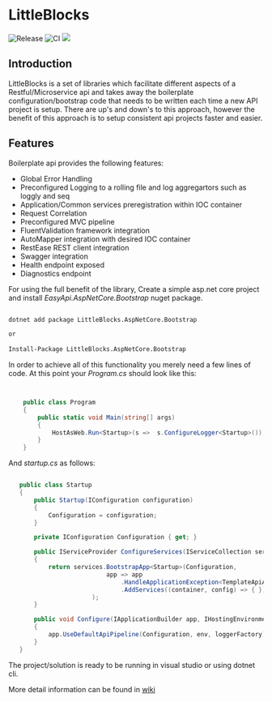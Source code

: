 # LittleBlocks

![Release](https://github.com/LittleBlocks/LittleBlocks.API/workflows/Release%20build%20on%20master/main/badge.svg) ![CI](https://github.com/LittleBlocks/LittleBlocks.API/workflows/CI%20on%20Branches%20and%20PRs/badge.svg) ![](https://img.shields.io/nuget/v/LittleBlocks.svg?style=flat-square)

## Introduction

LittleBlocks is a set of libraries which facilitate different aspects of a Restful/Microservice api and takes away the boilerplate configuration/bootstrap code that needs to be written each time a new API project is setup. There are up's and down's to this approach, however the benefit of this approach is to setup consistent api projects faster and easier.

## Features

Boilerplate api provides the following features:

* Global Error Handling
* Preconfigured Logging to a rolling file and log aggregartors such as loggly and seq
* Application/Common services preregistration within IOC container
* Request Correlation
* Preconfigured MVC pipeline
* FluentValidation framework integration
* AutoMapper integration with desired IOC container
* RestEase REST client integration
* Swagger integration
* Health endpoint exposed
* Diagnostics endpoint

For using the full benefit of the library, Create a simple asp.net core project and install *EasyApi.AspNetCore.Bootstrap* nuget package.

```cmd

dotnet add package LittleBlocks.AspNetCore.Bootstrap

or
 
Install-Package LittleBlocks.AspNetCore.Bootstrap

```

In order to achieve all of this functionality you merely need a few lines of code. At this point your *Program.cs* should look like this:

```csharp


    public class Program
    {
        public static void Main(string[] args)
        {
            HostAsWeb.Run<Startup>(s =>  s.ConfigureLogger<Startup>());
        }
    }

```

 And *startup.cs* as follows:

 ```csharp

    public class Startup
    {
        public Startup(IConfiguration configuration)
        {
            Configuration = configuration;
        }

        private IConfiguration Configuration { get; }

        public IServiceProvider ConfigureServices(IServiceCollection services)
        {
            return services.BootstrapApp<Startup>(Configuration,
                            app => app
                                .HandleApplicationException<TemplateApiApplicationException>()
                                .AddServices((container, config) => { })
                        );
        }

        public void Configure(IApplicationBuilder app, IHostingEnvironment env, ILoggerFactory loggerFactory)
        {
            app.UseDefaultApiPipeline(Configuration, env, loggerFactory);
        }
    }

 ```

The project/solution is ready to be running in visual studio or using dotnet cli.

More detail information can be found in [wiki](https://github.com/LittleBlocks/LittleBlocks.API/wiki)

